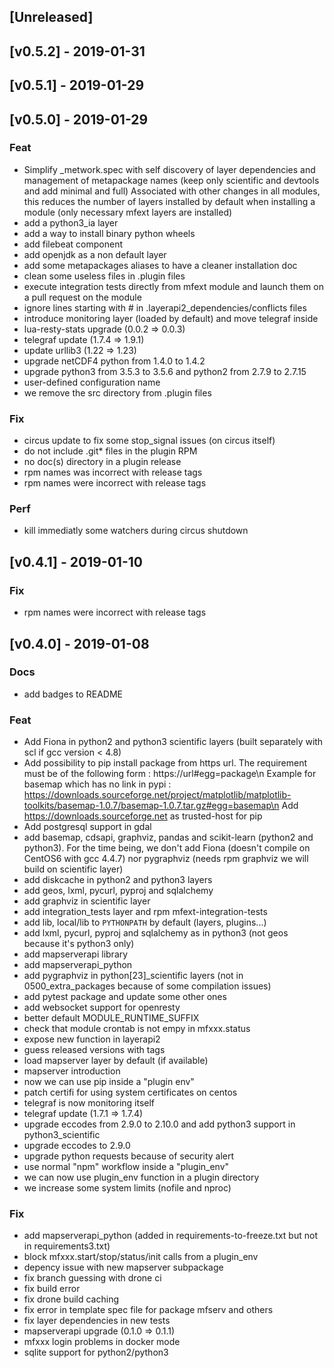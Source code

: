 <a name="unreleased"></a>
## [Unreleased]

<a name="v0.5.2"></a>
## [v0.5.2] - 2019-01-31

<a name="v0.5.1"></a>
## [v0.5.1] - 2019-01-29

<a name="v0.5.0"></a>
## [v0.5.0] - 2019-01-29
### Feat
- Simplify _metwork.spec with self discovery of layer dependencies and management of metapackage names (keep only scientific and devtools and add minimal and full)  Associated with other changes in all modules, this reduces the number  of layers installed by default when installing a module (only necessary  mfext layers are installed)
- add a python3_ia layer
- add a way to install binary python wheels
- add filebeat component
- add openjdk as a non default layer
- add some metapackages aliases to have a cleaner installation doc
- clean some useless files in .plugin files
- execute integration tests directly from mfext module and launch them on a pull request on the module
- ignore lines starting with # in .layerapi2_dependencies/conflicts files
- introduce monitoring layer (loaded by default) and move telegraf inside
- lua-resty-stats upgrade (0.0.2 => 0.0.3)
- telegraf update (1.7.4 => 1.9.1)
- update urllib3 (1.22 => 1.23)
- upgrade netCDF4 python from 1.4.0 to 1.4.2
- upgrade python3 from 3.5.3 to 3.5.6 and python2 from 2.7.9 to 2.7.15
- user-defined configuration name
- we remove the src directory from .plugin files

### Fix
- circus update to fix some stop_signal issues (on circus itself)
- do not include .git* files in the plugin RPM
- no doc(s) directory in a plugin release
- rpm names was incorrect with release tags
- rpm names were incorrect with release tags

### Perf
- kill immediatly some watchers during circus shutdown

<a name="v0.4.1"></a>
## [v0.4.1] - 2019-01-10
### Fix
- rpm names were incorrect with release tags

<a name="v0.4.0"></a>
## [v0.4.0] - 2019-01-08
### Docs
- add badges to README

### Feat
- Add Fiona in python2 and python3 scientific layers (built separately with scl if gcc version < 4.8)
- Add possibility to pip install package from https url. The requirement must be of the following form : https://url#egg=package\n Example for basemap which has no link in pypi : https://downloads.sourceforge.net/project/matplotlib/matplotlib-toolkits/basemap-1.0.7/basemap-1.0.7.tar.gz#egg=basemap\n Add https://downloads.sourceforge.net as trusted-host for pip
- Add postgresql support in gdal
- add basemap, cdsapi, graphviz, pandas and scikit-learn (python2 and python3). For the time being, we don't add Fiona (doesn't compile on CentOS6 with gcc 4.4.7) nor pygraphviz (needs rpm graphviz we will build on scientific layer)
- add diskcache in python2 and python3 layers
- add geos, lxml, pycurl, pyproj and sqlalchemy
- add graphviz in scientific layer
- add integration_tests layer and rpm mfext-integration-tests
- add lib, local/lib to `PYTHONPATH` by default (layers, plugins...)
- add lxml, pycurl, pyproj and sqlalchemy as in python3 (not geos because it's python3 only)
- add mapserverapi library
- add mapserverapi_python
- add pygraphviz in python[23]_scientific layers (not in 0500_extra_packages because of some compilation issues)
- add pytest package and update some other ones
- add websocket support for openresty
- better default MODULE_RUNTIME_SUFFIX
- check that module crontab is not empy in mfxxx.status
- expose new function in layerapi2
- guess released versions with tags
- load mapserver layer by default (if available)
- mapserver introduction
- now we can use pip inside a "plugin env"
- patch certifi for using system certificates on centos
- telegraf is now monitoring itself
- telegraf update (1.7.1 => 1.7.4)
- upgrade eccodes from 2.9.0 to 2.10.0 and add python3 support in python3_scientific
- upgrade eccodes to 2.9.0
- upgrade python requests because of security alert
- use normal "npm" workflow inside a "plugin_env"
- we can now use plugin_env function in a plugin directory
- we increase some system limits (nofile and nproc)

### Fix
- add mapserverapi_python (added in requirements-to-freeze.txt but not in requirements3.txt)
- block mfxxx.start/stop/status/init calls from a plugin_env
- depency issue with new mapserver subpackage
- fix branch guessing with drone ci
- fix build error
- fix drone build caching
- fix error in template spec file for package mfserv and others
- fix layer dependencies in new tests
- mapserverapi upgrade (0.1.0 => 0.1.1)
- mfxxx login problems in docker mode
- sqlite support for python2/python3

